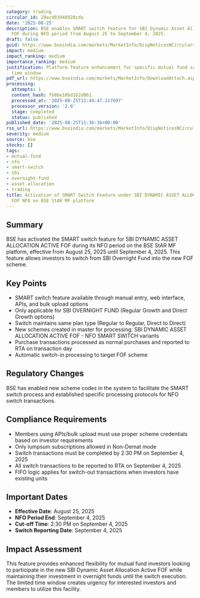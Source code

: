 ```yaml
---
category: trading
circular_id: 28ecd03940920cda
date: '2025-08-25'
description: BSE enables SMART switch feature for SBI Dynamic Asset Allocation Active
  FOF during NFO period from August 25 to September 4, 2025.
draft: false
guid: https://www.bseindia.com/markets/MarketInfo/DispNoticesNCirculars.aspx?Noticeid={D0656432-CF27-4301-917D-6739A885E595}&noticeno=20250825-24&dt=08/25/2025&icount=24&totcount=37&flag=0
impact: medium
impact_ranking: medium
importance_ranking: medium
justification: Platform feature enhancement for specific mutual fund scheme with limited
  time window
pdf_url: https://www.bseindia.com/markets/MarketInfo/DownloadAttach.aspx?id=20250825-24&attachedId=
processing:
  attempts: 1
  content_hash: fb8be10bd1b2d861
  processed_at: '2025-08-25T12:44:47.217697'
  processor_version: '2.0'
  stage: completed
  status: published
published_date: '2025-08-25T11:36:36+00:00'
rss_url: https://www.bseindia.com/markets/MarketInfo/DispNoticesNCirculars.aspx?Noticeid={D0656432-CF27-4301-917D-6739A885E595}&noticeno=20250825-24&dt=08/25/2025&icount=24&totcount=37&flag=0
severity: medium
source: bse
stocks: []
tags:
- mutual-fund
- nfo
- smart-switch
- sbi
- overnight-fund
- asset-allocation
- trading
title: Activation of SMART Switch Feature under SBI DYNAMIC ASSET ALLOCATION ACTIVE
  FOF NFO on BSE StAR MF platform
---
```


## Summary

BSE has activated the SMART switch feature for SBI DYNAMIC ASSET ALLOCATION ACTIVE FOF during its NFO period on the BSE StAR MF platform, effective from August 25, 2025 until September 4, 2025. This feature allows investors to switch from SBI Overnight Fund into the new FOF scheme.

## Key Points

- SMART switch feature available through manual entry, web interface, APIs, and bulk upload options
- Only applicable for SBI OVERNIGHT FUND (Regular Growth and Direct Growth options)
- Switch maintains same plan type (Regular to Regular, Direct to Direct)
- New schemes created in master for processing: SBI DYNAMIC ASSET ALLOCATION ACTIVE FOF - NFO SMART SWITCH variants
- Purchase transactions processed as normal purchases and reported to RTA on transaction day
- Automatic switch-in processing to target FOF scheme

## Regulatory Changes

BSE has enabled new scheme codes in the system to facilitate the SMART switch process and established specific processing protocols for NFO switch transactions.

## Compliance Requirements

- Members using APIs/bulk upload must use proper scheme credentials based on investor requirements
- Only lumpsum subscriptions allowed in Non-Demat mode
- Switch transactions must be completed by 2:30 PM on September 4, 2025
- All switch transactions to be reported to RTA on September 4, 2025
- FIFO logic applies for switch-out transactions when investors have existing units

## Important Dates

- **Effective Date**: August 25, 2025
- **NFO Period End**: September 4, 2025
- **Cut-off Time**: 2:30 PM on September 4, 2025
- **Switch Reporting Date**: September 4, 2025

## Impact Assessment

This feature provides enhanced flexibility for mutual fund investors looking to participate in the new SBI Dynamic Asset Allocation Active FOF while maintaining their investment in overnight funds until the switch execution. The limited time window creates urgency for interested investors and members to utilize this facility.